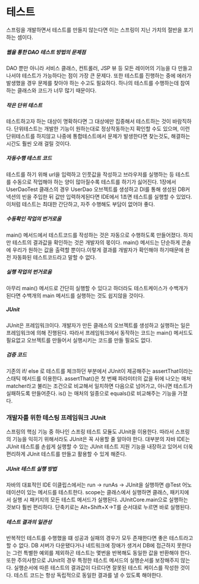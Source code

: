 # 테스트
스프링을 개발하면서 테스트를 만들지 않는다면 이는 스프링이 지닌 가치의 절반을 포기하는 셈이다.

##### 웹을 통한 DAO 테스트 방법의 문제점
DAO 뿐만 아니라 서비스 클래스, 컨트롤러, JSP 뷰 등 모든 레이어의 기능을 다 만들고 나서야 테스트가 가능하다는 점이 가장 큰 문제다. 또한 테스트를 진행하는 중에 에러가 발생했을 경우 문제를 찾아야 하는 수고도 필요하다. 하나의 테스트를 수행하는데 참여하는 클래스와 코드가 너무 많기 때문이다.

##### 작은 단위 테스트
테스트하고자 하는 대상이 명확하다면 그 대상에만 집중해서 테스트하는 것이 바람직하다. 단위테스트는 개발한 기능이 원하는대로 정상작동하는지 확인할 수도 있으며, 이런 단위테스트를 하지않고 나중에 통합테스트에서 문제가 발생한다면 찾는것도, 해결하는 시간도 훨씬 오래 걸릴 것이다.

##### 자동수행 테스트 코드
테스트를 하기 위해 url을 입력하고 인풋값을 작성하고 브라우저를 실행하는 등 테스트를 수동으로 작업해야 하는 양이 많아질수록 테스트를 하기가 싫어진다. 1장에서 UserDaoTest 클래스의 경우 UserDao 오브젝트를 생성하고 DI를 통해 생성된 DB커넥션의 빈을 주입한 뒤 값만 입력하게된다면 IDE에서 1초면 테스트를 실행할 수 있었다. 이처럼 테스트는 최대한 간단하고, 자주 수행해도 부담이 없어야 좋다.

##### 수동확인 작업의 번거로움
main() 메서드에서 테스트코드를 작성하는 것은 자동으로 수행하도록 만들어졌다. 하지만 테스트의 결과값을 확인하는 것은 개발자의 몫이다. main() 메서드는 단순하게 콘솔에 우리가 원하는 값을 출력할 뿐이다.이렇게 결과를 개발자가 확인해야 하기때문에 완전 자동화된 테스트코드라고 말할 수 없다.

##### 실행 작업의 번거로움
아무리 main() 메서드로 간단히 실행할 수 있다고 하더라도 테스트케이스가 수백개가 된다면 수백개의 main 메서드를 실행하는 것도 쉽지않을 것이다.

##### JUnit
JUnit은 프레임워크이다. 개발자가 만든 클래스의 오브젝트를 생성하고 실행하는 일은 프레임워크에 의해 진행된다. 따라서 프레임워크에서 동작하는 코드는 main() 메서드도 필요없고 오브젝트를 만들어서 실행시키는 코드를 만들 필요도 없다.

##### 검증 코드
기존의 if/ else 로 테스트를 체크하던 부분에서 JUnit이 제공해주는 assertThat이라는 스태틱 메서드를 이용한다. assertThat()은 첫 번째 파라미터의 값을 뒤에 나오는 매처matcher라고 불리는 조건으로 비교해서 일치하면 다음으로 넘어가고, 아니면 테스트가 실패하도록 만들어준다. is() 는 매처의 일종으로 equals()로 비교해주는 기능을 가졌다.

### 개발자를 위한 테스팅 프레임워크 JUnit
스프링의 핵심 기능 중 하나인 스프링 테스트 모듈도 JUnit을 이용한다. 따라서 스프링의 기능을 익히기 위해서라도 JUnit은 꼭 사용할 줄 알아야 한다. 대부분의 자바 IDE는 JUnit 테스트를 손쉽게 실행할 수 있는 JUnit 테스트 지원 기능을 내장하고 있어서 더욱 편리하게 JUnit 테스트를 만들고 활용할 수 있게 해준다.

##### JUnit 테스트 실행 방법
자바의 대표적인 IDE 이클립스에서는 run -> runAs -> JUnit을 실행하면 @Test 어노테이션이 있는 메서드를 테스트한다. scope는 클래스에서 실행하면 클래스, 패키지에서 실행 시 패키지의 모든 테스트 메서드가 실행된다. JUnitCore.main으로 실행하는 것보다 훨씬 편리하다. 단축키로는 Alt+Shift+X->T를 순서대로 누르면 바로 실행된다.

##### 테스트 결과의 일관성
반복적인 테스트를 수행했을 떄 성공과 실패의 경우가 모두 존재한다면 좋은 테스트라고 할 수 없다. DB 서버가 다운됐다거나 네트워크에 장애가 생겨서 DB에 접근하지 못한다는 그런 특별한 예외를 제외하곤 테스트는 몇번을 반복해도 동일한 값을 반환해야 한다. 또한 주의사항으로 JUnit의 경우 특정한 테스트 메서드의 실행순서를 보장해주지 않는다. 실행순서에 따른 테스트의 결과값이 다르다면 잘못된 테스트 케이스를 작성한 것이다. 테스트 코드는 항상 독립적으로 동일한 결과를 낼 수 있도록 해야한다.